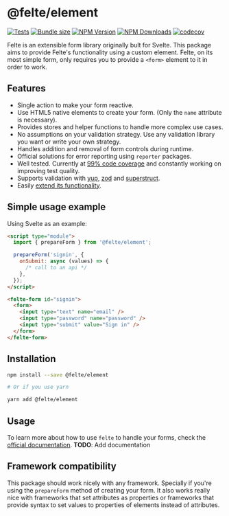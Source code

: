 # @felte/element

[![Tests](https://github.com/pablo-abc/felte/workflows/Tests/badge.svg)](https://github.com/pablo-abc/felte/actions/workflows/test.yml)
[![Bundle size](https://img.shields.io/bundlephobia/min/@felte/element)](https://bundlephobia.com/result?p=@felte/element)
[![NPM Version](https://img.shields.io/npm/v/@felte/element)](https://www.npmjs.com/package/@felte/element)
[![NPM Downloads](https://img.shields.io/npm/dw/@felte/element)](https://www.npmjs.com/package/@felte/element)
[![codecov](https://codecov.io/gh/pablo-abc/felte/branch/main/graph/badge.svg?token=T73OJZ50LC)](https://codecov.io/gh/pablo-abc/felte)

Felte is an extensible form library originally bult for Svelte. This package aims to provide Felte's functionality using a custom element. Felte, on its most simple form, only requires you to provide a `<form>` element to it in order to work.

## Features

- Single action to make your form reactive.
- Use HTML5 native elements to create your form. (Only the `name` attribute is necessary).
- Provides stores and helper functions to handle more complex use cases.
- No assumptions on your validation strategy. Use any validation library you want or write your own strategy.
- Handles addition and removal of form controls during runtime.
- Official solutions for error reporting using `reporter` packages.
- Well tested. Currently at [99% code coverage](https://app.codecov.io/gh/pablo-abc/felte) and constantly working on improving test quality.
- Supports validation with [yup](./packages/validator-yup/README.md), [zod](./packages/validator-zod/README.md) and [superstruct](./packages/validator-superstruct/README.md).
- Easily [extend its functionality](https://felte.dev/docs/element/extending-felte).

## Simple usage example

Using Svelte as an example:

```html
<script type="module">
  import { prepareForm } from '@felte/element';

  prepareForm('signin', {
    onSubmit: async (values) => {
      /* call to an api */
    },
  });
</script>

<felte-form id="signin">
  <form>
    <input type="text" name="email" />
    <input type="password" name="password" />
    <input type="submit" value="Sign in" />
  </form>
</felte-form>
```

## Installation

```sh
npm install --save @felte/element

# Or if you use yarn

yarn add @felte/element
```

## Usage

To learn more about how to use `felte` to handle your forms, check the [official documentation](https://felte.dev/docs/element/getting-started). **TODO**: Add documentation

## Framework compatibility

This package should work nicely with any framework. Specially if you're using the `prepareForm` method of creating your form. It also works really nice with frameworks that set attributes as properties or frameworks that provide syntax to set values to properties of elements instead of attributes.
